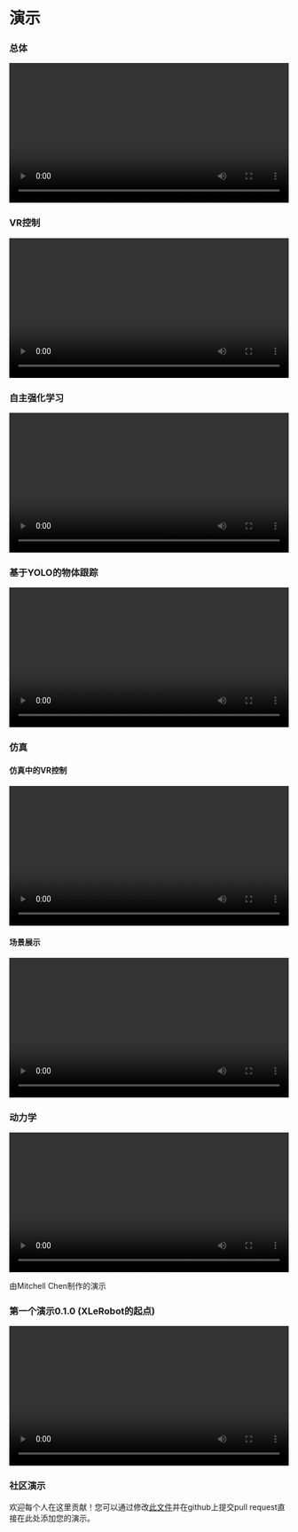 # 演示

### 总体

<video width="100%" controls>
  <source src="../_static/videos/Real_demos/xlerobot030.mp4" type="video/mp4">
  Your browser does not support the video tag.
</video>

### VR控制

<video width="100%" controls>
  <source src="../_static/videos/Real_demos/XLeVR.mp4" type="video/mp4">
  Your browser does not support the video tag.
</video>

### 自主强化学习

<video width="100%" controls>
  <source src="../_static/videos/Real_demos/sim2real_2.mp4" type="video/mp4">
  Your browser does not support the video tag.
</video>

### 基于YOLO的物体跟踪

<video width="100%" controls>
  <source src="../_static/videos/Real_demos/yolo.mp4" type="video/mp4">
  Your browser does not support the video tag.
</video>

### 仿真

#### 仿真中的VR控制

<video width="100%" controls>
  <source src="../_static/videos/Sim_demos/XLeRobot_0_2_3.mp4" type="video/mp4">
  Your browser does not support the video tag.
</video>

#### 场景展示
<video width="100%" controls>
  <source src="../_static/videos/Sim_demos/XLeRobot_0_1_5.mp4" type="video/mp4">
  Your browser does not support the video tag.
</video>

### 动力学

<video width="100%" controls>
  <source src="../_static/videos/Real_demos/Dynamic.mp4" type="video/mp4">
  Your browser does not support the video tag.
</video>

由Mitchell Chen制作的演示

### 第一个演示0.1.0 (XLeRobot的起点)

<video width="100%" style="max-width: 100%;" controls>
  <source src="https://github.com/user-attachments/assets/98312e30-9a5d-41a1-a6ce-ef163c3abfd5" type="video/mp4">
  Your browser does not support the video tag.
</video>

### 社区演示

欢迎每个人在这里贡献！您可以通过修改[此文件](https://github.com/Vector-Wangel/XLeRobot/edit/main/docs/en/source/demos/index.md)并在github上提交pull request直接在此处添加您的演示。
